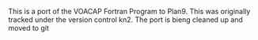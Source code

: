 This is a port of the VOACAP Fortran Program to Plan9.
This was originally tracked under the version control kn2.
The port is bieng cleaned up and moved to git
